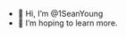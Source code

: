 - 👋 Hi, I’m @1SeanYoung
- 👀 I’m hoping to learn more.

<!---
1SeanYoung/1SeanYoung is a ✨ special ✨ repository because its `README.md` (this file) appears on your GitHub profile.
You can click the Preview link to take a look at your changes.
--->
